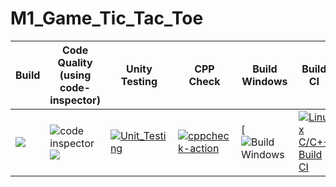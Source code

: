 # M1_Game_Tic_Tac_Toe

 Build  |  Code Quality (using code-inspector)| Unity Testing | CPP Check | Build Windows | Build CI | Github Inspector 
------ | ----------------------------------  | -------------  | -------   | -----------   | -------  | -----------     
![](https://github.com/vai312/M1_Game_Tic_Tac_Toe/actions/workflows/build_windows.yml) | ![code inspector](https://api.codiga.io/project/29925/score/svg) ![](https://api.codiga.io/project/29925/status/svg) | [![Unit_Testing](https://github.com/vai312/M1_Game_Tic_Tac_Toe/actions/workflows/unit-test.yml/badge.svg)](https://github.com/vai312/M1_Game_Tic_Tac_Toe/actions/workflows/unit-test.yml) | [![cppcheck-action](https://github.com/vai312/M1_Game_Tic_Tac_Toe/actions/workflows/cppcheck.yml/badge.svg)](https://github.com/vai312/M1_Game_Tic_Tac_Toe/actions/workflows/cppcheck.yml) | [![Build Windows](https://github.com/vai312/M1_Game_Tic_Tac_Toe/actions/workflows/build_windows.yml/badge.svg) | [![Linux C/C++ Build CI](https://github.com/vai312/M1_Game_Tic_Tac_Toe/actions/workflows/c_build.yml/badge.svg)](https://github.com/vai312/M1_Game_Tic_Tac_Toe/actions/workflows/c_build.yml) | [![.github/workflows/git_inspector.yml](https://github.com/vai312/M1_Game_Tic_Tac_Toe/actions/workflows/git_inspector.yml/badge.svg)](https://github.com/vai312/M1_Game_Tic_Tac_Toe/actions/workflows/git_inspector.yml) 
